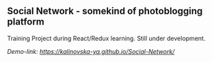 ## Social Network - somekind of photoblogging platform

Training Project during React/Redux learning.
Still under development.

*Demo-link: https://kalinovska-ya.github.io/Social-Network/*
